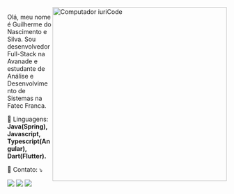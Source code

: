 <img src="https://raw.githubusercontent.com/MicaelliMedeiros/micaellimedeiros/master/image/computer-illustration.png" min-width="400px" max-width="400px" width="400px" align="right" alt="Computador iuriCode">

<p align="left"> 
  Olá, meu nome é Guilherme do Nascimento e Silva. Sou desenvolvedor Full-Stack na Avanade e estudante de Análise e Desenvolvimento de Sistemas na Fatec Franca.
</p>

<p align="left">
  🦄 Linguagens: <strong>Java(Spring), Javascript, Typescript(Angular), Dart(Flutter).</strong>
</p>

<p align="left">
  💌 Contato: ⤵️
</p>

<p align="left">
  <a href="mailto: guinasc7@gmail.com" alt="Gmail">
  <img src="https://img.shields.io/badge/-Gmail-FF0000?style=flat-square&labelColor=FF0000&logo=gmail&logoColor=white&link=guinasc7@gmail.com" /></a>

  <a href="https://www.linkedin.com/in/guilherme-do-nascimento-e-silva-89527540/" alt="Linkedin">
  <img src="https://img.shields.io/badge/-Linkedin-0e76a8?style=flat-square&logo=Linkedin&logoColor=white&link=https://www.linkedin.com/in/guilherme-do-nascimento-e-silva-89527540/" /></a>

  <a href="https://api.whatsapp.com/send?phone=5516992638277" alt="WhatsApp">
  <img src="https://img.shields.io/badge/-WhatsApp-25d366?style=flat-square&labelColor=25d366&logo=whatsapp&logoColor=white&link=https://api.whatsapp.com/send?phone=5516992638277"/></a>

</p>  

